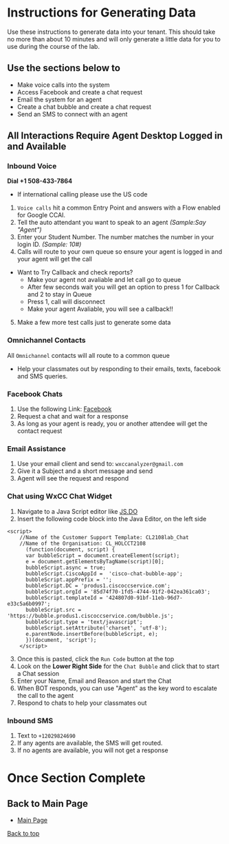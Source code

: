 # Instructions for Generating Data
Use these instructions to generate data into your tenant.  This should take no more than about 10 minutes and will only generate a little data for you to use during the course of the lab.

## Use the sections below to 
- Make voice calls into the system
- Access Facebook and create a chat request
- Email the system for an agent
- Create a chat bubble and create a chat request
- Send an SMS to connect with an agent

## All Interactions Require Agent Desktop Logged in and **Available**


### Inbound Voice
**Dial +1 508-433-7864**
* If international calling please use the US code

 1. `Voice calls` hit a common Entry Point and answers with a Flow enabled for Google CCAI.
 2. Tell the auto attendant you want to speak to an agent  _(Sample:Say "Agent")_
 3. Enter your Student Number.  The number matches the number in your login ID. _(Sample: 10#)_
 4. Calls will route to your own queue so ensure your agent is logged in and your agent will get the call
  * Want to Try Callback and check reports?
	* Make your agent not avaliable and let call go to queue
	* After few seconds wait you will get an option to press 1 for Callback and 2 to stay in Queue
	* Press 1, call will disconnect
	* Make your agent Avaliable, you will see a callback!!
5. Make a few more test calls just to generate some data
  
### Omnichannel Contacts
All `Omnichannel` contacts will all route to a common queue
* Help your classmates out by responding to their emails, texts, facebook and SMS queries.

### Facebook Chats
1. Use the following Link: <a href="https://www.facebook.com/Wxcc-Demo-Page-107841834739318" target="_blank">Facebook</a>
2. Request a chat and wait for a response
3. As long as your agent is ready, you or another attendee will get the contact request

### Email Assistance
1. Use your email client and send to:  `wxccanalyzer@gmail.com`
2. Give it a Subject and a short message and send
3. Agent will see the request and respond

### Chat using WxCC Chat Widget  
1. Navigate to a Java Script editor like <a href="https://js.do/" target="_blank">JS.DO</a>
2. Insert the following code block into the Java Editor, on the left side
```
<script>
    //Name of the Customer Support Template: CL2108lab_Chat
    //Name of the Organisation: CL_HOLCCT2108
      (function(document, script) {
      var bubbleScript = document.createElement(script);
      e = document.getElementsByTagName(script)[0];
      bubbleScript.async = true;
      bubbleScript.CiscoAppId =  'cisco-chat-bubble-app';
      bubbleScript.appPrefix = '';
      bubbleScript.DC = 'produs1.ciscoccservice.com';
      bubbleScript.orgId = '85d74f70-1fd5-4744-91f2-042ea361ca03';
      bubbleScript.templateId = '424807d0-91bf-11eb-96d7-e33c5a6b0997';
      bubbleScript.src = 'https://bubble.produs1.ciscoccservice.com/bubble.js';
      bubbleScript.type = 'text/javascript';
      bubbleScript.setAttribute('charset', 'utf-8');
      e.parentNode.insertBefore(bubbleScript, e);
      })(document, 'script');
    </script>
```
3. Once this is pasted, click the `Run Code` button at the top
4. Look on the **Lower Right Side** for the `Chat Bubble` and click that to start a Chat session
5. Enter your Name, Email and Reason and start the Chat
6. When BOT responds, you can use "Agent" as the key word to escalate the call to the agent
7. Respond to chats to help your classmates out

### Inbound SMS
1. Text to `+12029824690`
2. If any agents are available, the SMS will get routed.
3. If no agents are available, you will not get a response

# Once Section Complete


## Back to Main Page
* [Main Page](livelabs/labinfo.md)

[Back to top](#instructions-for-generating-data)

